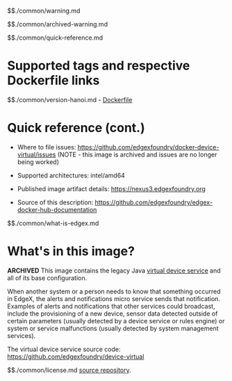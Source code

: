 $$./common/warning.md

$$./common/archived-warning.md

$$./common/quick-reference.md

# Supported tags and respective Dockerfile links

$$./common/version-hanoi.md
        - [Dockerfile](https://github.com/edgexfoundry/docker-device-virtual/blob/master/Dockerfile)

# Quick reference (cont.)

- Where to file issues: https://github.com/edgexfoundry/docker-device-virtual/issues (NOTE - this image is archived and issues are no longer being worked)

- Supported architectures: intel/amd64

- Published image artifact details: https://nexus3.edgexfoundry.org

- Source of this description: https://github.com/edgexfoundry/edgex-docker-hub-documentation

$$./common/what-is-edgex.md

# What's in this image?

**ARCHIVED**
This image contains the legacy Java [virtual device service](https://docs.edgexfoundry.org/1.2/microservices/device/virtual/Ch-VirtualDevice/) and all of its base configuration.

When another system or a person needs to know that something occurred in EdgeX, the alerts and notifications micro service sends that notification. Examples of alerts and notifications that other services could broadcast, include the provisioning of a new device, sensor data detected outside of certain parameters (usually detected by a device service or rules engine) or system or service malfunctions (usually detected by system management services).

The virtual device service source code: https://github.com/edgexfoundry/device-virtual

$$./common/license.md
[source repository](https://github.com/edgexfoundry/device-virtual/blob/master/Attribution.txt).